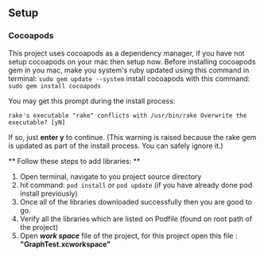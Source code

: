 ## Setup

### Cocoapods

This project uses cocoapods as a dependency manager, if you have not setup cocoapods on your mac then setup now. 
Before installing cocoapods gem in you mac, make you system's ruby updated using this command in terminal: `sudo gem update --system`
install cocoapods with this command: `sudo gem install cocoapods`

You may get this prompt during the install process:

`rake's executable "rake" conflicts with /usr/bin/rake
Overwrite the executable? [yN]`

If so, just **enter y** to continue. (This warning is raised because the rake gem is updated as part of the install process. You can safely ignore it.)

** Follow these steps to add libraries: **

 1. Open terminal, navigate to you project source directory
 2. hit command: `pod install` or `pod update` (if you have already done pod install previously)
 3. Once all of the libraries downloaded successfully then you are good to go.
 4. Verify all the libraries which are listed on Podfile (found on root path of the project)
 5. Open ***work space*** file of the project, for this project open this file : **"GraphTest.xcworkspace"**